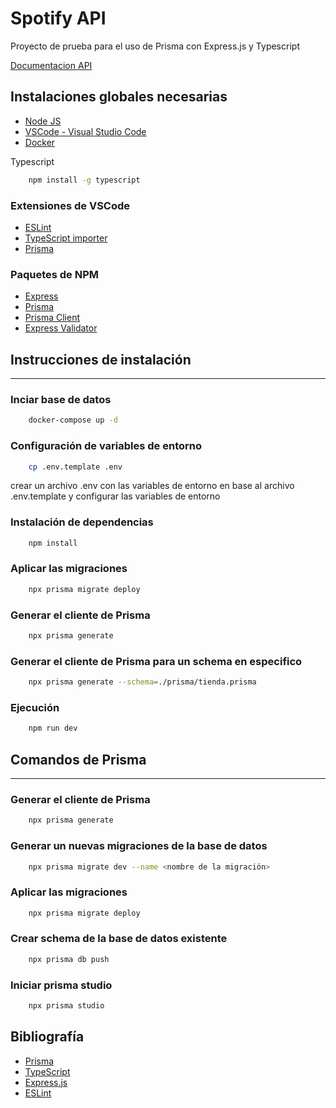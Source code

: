 # Spotify API 
Proyecto de prueba para el uso de Prisma con Express.js y Typescript

[Documentacion API](https://documenter.getpostman.com/view/11189605/2s93z9cNrF)
## Instalaciones globales necesarias
- [Node JS](https://nodejs.org/es/)
- [VSCode - Visual Studio Code](https://code.visualstudio.com/)
- [Docker](https://www.docker.com/)

Typescript
```bash
    npm install -g typescript
```

### Extensiones de VSCode
- [ESLint](https://marketplace.visualstudio.com/items?itemName=dbaeumer.vscode-eslint)
- [TypeScript importer](https://marketplace.visualstudio.com/items?itemName=pmneo.tsimporter)
- [Prisma](https://marketplace.visualstudio.com/items?itemName=Prisma.prisma)

### Paquetes de NPM
- [Express](https://expressjs.com/)
- [Prisma](https://www.prisma.io/)
- [Prisma Client](https://www.prisma.io/docs/concepts/components/prisma-client/working-with-prismaclient/generating-prisma-client)
- [Express Validator](https://express-validator.github.io/docs)


## Instrucciones de instalación
<hr>

### Inciar base de datos
```bash
    docker-compose up -d
```

### Configuración de variables de entorno
```bash
    cp .env.template .env
```
crear un archivo .env con las variables de entorno en base al archivo .env.template y configurar las variables de entorno
### Instalación de dependencias
```bash
    npm install
```

### Aplicar las migraciones 
```bash
    npx prisma migrate deploy
```

### Generar el cliente de Prisma
```bash
    npx prisma generate
```
### Generar el cliente de Prisma para un schema en especifico

```bash
    npx prisma generate --schema=./prisma/tienda.prisma
```

### Ejecución
```bash
    npm run dev
```

## Comandos de Prisma
<hr>

### Generar el cliente de Prisma
```bash
    npx prisma generate
```

### Generar un nuevas migraciones de la base de datos
```bash
    npx prisma migrate dev --name <nombre de la migración>
```

### Aplicar las migraciones
```bash
    npx prisma migrate deploy
```

### Crear schema de la base de datos existente
```bash
    npx prisma db push
```

### Iniciar prisma studio
```bash
    npx prisma studio
```



## Bibliografía
- [Prisma](https://www.prisma.io/)
- [TypeScript](https://www.typescriptlang.org/)
- [Express.js](https://expressjs.com/es/)
- [ESLint](https://eslint.org/)
